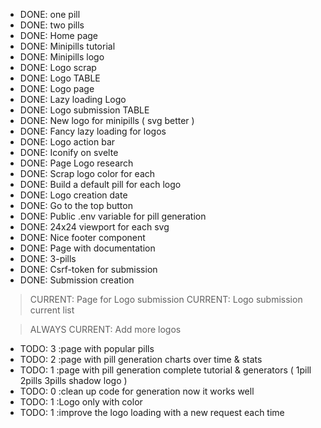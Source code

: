 - DONE: one pill
- DONE: two pills
- DONE: Home page
- DONE: Minipills tutorial
- DONE: Minipills logo
- DONE: Logo scrap
- DONE: Logo TABLE
- DONE: Logo page
- DONE: Lazy loading Logo
- DONE: Logo submission TABLE
- DONE: New logo for minipills ( svg better )
- DONE: Fancy lazy loading for logos
- DONE: Logo action bar
- DONE: Iconify on svelte
- DONE: Page Logo research
- DONE: Scrap logo color for each
- DONE: Build a default pill for each logo
- DONE: Logo creation date 
- DONE: Go to the top button
- DONE: Public .env variable for pill generation
- DONE: 24x24 viewport for each svg
- DONE: Nice footer component
- DONE: Page with documentation
- DONE: 3-pills
- DONE: Csrf-token for submission
- DONE: Submission creation

> CURRENT: Page for Logo submission
> CURRENT: Logo submission current list

> ALWAYS CURRENT: Add more logos

- TODO: 3 :page with popular pills
- TODO: 2 :page with pill generation charts over time & stats
- TODO: 1 :page with pill generation complete tutorial & generators ( 1pill 2pills 3pills shadow logo )
- TODO: 0 :clean up code for generation now it works well
- TODO: 1 :Logo only with color
- TODO: 1 :improve the logo loading with a new request each time